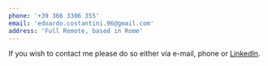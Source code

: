 ```yaml
---
phone: '+39 366 3306 355'
email: 'edoardo.costantini.96@gmail.com'
address: 'Full Remote, based in Rome'
---
```

If you wish to contact me please do so either via e-mail, phone or [LinkedIn](https://www.linkedin.com/in/edoardo-costantini-4a5196125/).